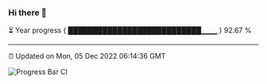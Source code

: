 ### Hi there 👋

⏳ Year progress { ███████████████████████████▁▁▁ } 92.67 %

---

⏰ Updated on Mon, 05 Dec 2022 06:14:36 GMT

![Progress Bar CI](https://github.com/liununu/liununu/workflows/Progress%20Bar%20CI/badge.svg)
